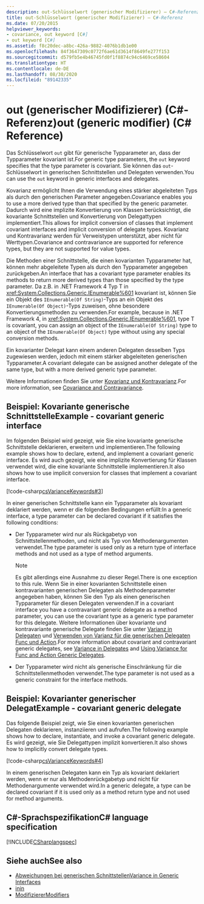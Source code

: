 ```yaml
---
description: out-Schlüsselwort (generischer Modifizierer) – C#-Referenz
title: out-Schlüsselwort (generischer Modifizierer) – C#-Referenz
ms.date: 07/20/2015
helpviewer_keywords:
- covariance, out keyword [C#]
- out keyword [C#]
ms.assetid: f8c20dec-a8bc-426a-9882-4076b1db1e00
ms.openlocfilehash: 84f3647309c0772f6ae61d3614f8649fe277f153
ms.sourcegitcommit: d579fb5e4b46745fd0f1f8874c94c6469ce58604
ms.translationtype: HT
ms.contentlocale: de-DE
ms.lasthandoff: 08/30/2020
ms.locfileid: "89142335"
---
```

# <a name="out-generic-modifier-c-reference"></a><span data-ttu-id="768a0-103">out (generischer Modifizierer) (C#-Referenz)</span><span class="sxs-lookup"><span data-stu-id="768a0-103">out (generic modifier) (C# Reference)</span></span>

<span data-ttu-id="768a0-104">Das Schlüsselwort `out` gibt für generische Typparameter an, dass der Typparameter kovariant ist.</span><span class="sxs-lookup"><span data-stu-id="768a0-104">For generic type parameters, the `out` keyword specifies that the type parameter is covariant.</span></span> <span data-ttu-id="768a0-105">Sie können das `out`-Schlüsselwort in generischen Schnittstellen und Delegaten verwenden.</span><span class="sxs-lookup"><span data-stu-id="768a0-105">You can use the `out` keyword in generic interfaces and delegates.</span></span>

<span data-ttu-id="768a0-106">Kovarianz ermöglicht Ihnen die Verwendung eines stärker abgeleiteten Typs als durch den generischen Parameter angegeben.</span><span class="sxs-lookup"><span data-stu-id="768a0-106">Covariance enables you to use a more derived type than that specified by the generic parameter.</span></span> <span data-ttu-id="768a0-107">Dadurch wird eine implizite Konvertierung von Klassen berücksichtigt, die kovariante Schnittstellen und Konvertierung von Delegattypen implementiert.</span><span class="sxs-lookup"><span data-stu-id="768a0-107">This allows for implicit conversion of classes that implement covariant interfaces and implicit conversion of delegate types.</span></span> <span data-ttu-id="768a0-108">Kovarianz und Kontravarianz werden für Verweistypen unterstützt, aber nicht für Werttypen.</span><span class="sxs-lookup"><span data-stu-id="768a0-108">Covariance and contravariance are supported for reference types, but they are not supported for value types.</span></span>

<span data-ttu-id="768a0-109">Die Methoden einer Schnittstelle, die einen kovarianten Typparameter hat, können mehr abgeleitete Typen als durch den Typparameter angegeben zurückgeben.</span><span class="sxs-lookup"><span data-stu-id="768a0-109">An interface that has a covariant type parameter enables its methods to return more derived types than those specified by the type parameter.</span></span> <span data-ttu-id="768a0-110">Da z.B. in .NET Framework 4 Typ T in <xref:System.Collections.Generic.IEnumerable%601> kovariant ist, können Sie ein Objekt des `IEnumerable(Of String)`-Typs an ein Objekt des `IEnumerable(Of Object)`-Typs zuweisen, ohne besondere Konvertierungsmethoden zu verwenden.</span><span class="sxs-lookup"><span data-stu-id="768a0-110">For example, because in .NET Framework 4, in <xref:System.Collections.Generic.IEnumerable%601>, type T is covariant, you can assign an object of the `IEnumerable(Of String)` type to an object of the `IEnumerable(Of Object)` type without using any special conversion methods.</span></span>

<span data-ttu-id="768a0-111">Ein kovarianter Delegat kann einem anderen Delegaten desselben Typs zugewiesen werden, jedoch mit einem stärker abgeleiteten generischen Typparameter.</span><span class="sxs-lookup"><span data-stu-id="768a0-111">A covariant delegate can be assigned another delegate of the same type, but with a more derived generic type parameter.</span></span>

<span data-ttu-id="768a0-112">Weitere Informationen finden Sie unter [Kovarianz und Kontravarianz](../../programming-guide/concepts/covariance-contravariance/index.md).</span><span class="sxs-lookup"><span data-stu-id="768a0-112">For more information, see [Covariance and Contravariance](../../programming-guide/concepts/covariance-contravariance/index.md).</span></span>

## <a name="example---covariant-generic-interface"></a><span data-ttu-id="768a0-113">Beispiel: Kovariante generische Schnittstelle</span><span class="sxs-lookup"><span data-stu-id="768a0-113">Example - covariant generic interface</span></span>

<span data-ttu-id="768a0-114">Im folgenden Beispiel wird gezeigt, wie Sie eine kovariante generische Schnittstelle deklarieren, erweitern und implementieren.</span><span class="sxs-lookup"><span data-stu-id="768a0-114">The following example shows how to declare, extend, and implement a covariant generic interface.</span></span> <span data-ttu-id="768a0-115">Es wird auch gezeigt, wie eine implizite Konvertierung für Klassen verwendet wird, die eine kovariante Schnittstelle implementieren.</span><span class="sxs-lookup"><span data-stu-id="768a0-115">It also shows how to use implicit conversion for classes that implement a covariant interface.</span></span>

[!code-csharp[csVarianceKeywords#3](~/samples/snippets/csharp/VS_Snippets_VBCSharp/csvariancekeywords/cs/program.cs#3)]

<span data-ttu-id="768a0-116">In einer generischen Schnittstelle kann ein Typparameter als kovariant deklariert werden, wenn er die folgenden Bedingungen erfüllt:</span><span class="sxs-lookup"><span data-stu-id="768a0-116">In a generic interface, a type parameter can be declared covariant if it satisfies the following conditions:</span></span>

- <span data-ttu-id="768a0-117">Der Typparameter wird nur als Rückgabetyp von Schnittstellenmethoden, und nicht als Typ von Methodenargumenten verwendet.</span><span class="sxs-lookup"><span data-stu-id="768a0-117">The type parameter is used only as a return type of interface methods and not used as a type of method arguments.</span></span>

    > [!NOTE]
    > <span data-ttu-id="768a0-118">Es gibt allerdings eine Ausnahme zu dieser Regel.</span><span class="sxs-lookup"><span data-stu-id="768a0-118">There is one exception to this rule.</span></span> <span data-ttu-id="768a0-119">Wenn Sie in einer kovarianten Schnittstelle einen kontravarianten generischen Delegaten als Methodenparameter angegeben haben, können Sie den Typ als einen generischen Typparameter für diesen Delegaten verwenden.</span><span class="sxs-lookup"><span data-stu-id="768a0-119">If in a covariant interface you have a contravariant generic delegate as a method parameter, you can use the covariant type as a generic type parameter for this delegate.</span></span> <span data-ttu-id="768a0-120">Weitere Informationen über kovariante und kontravariante generische Delegate finden Sie unter [Varianz in Delegaten](../../programming-guide/concepts/covariance-contravariance/variance-in-delegates.md) und [Verwenden von Varianz für die generischen Delegaten Func und Action](../../programming-guide/concepts/covariance-contravariance/using-variance-for-func-and-action-generic-delegates.md).</span><span class="sxs-lookup"><span data-stu-id="768a0-120">For more information about covariant and contravariant generic delegates, see [Variance in Delegates](../../programming-guide/concepts/covariance-contravariance/variance-in-delegates.md) and [Using Variance for Func and Action Generic Delegates](../../programming-guide/concepts/covariance-contravariance/using-variance-for-func-and-action-generic-delegates.md).</span></span>

- <span data-ttu-id="768a0-121">Der Typparameter wird nicht als generische Einschränkung für die Schnittstellenmethoden verwendet.</span><span class="sxs-lookup"><span data-stu-id="768a0-121">The type parameter is not used as a generic constraint for the interface methods.</span></span>

## <a name="example---covariant-generic-delegate"></a><span data-ttu-id="768a0-122">Beispiel: Kovarianter generischer Delegat</span><span class="sxs-lookup"><span data-stu-id="768a0-122">Example - covariant generic delegate</span></span>

<span data-ttu-id="768a0-123">Das folgende Beispiel zeigt, wie Sie einen kovarianten generischen Delegaten deklarieren, instanziieren und aufrufen.</span><span class="sxs-lookup"><span data-stu-id="768a0-123">The following example shows how to declare, instantiate, and invoke a covariant generic delegate.</span></span> <span data-ttu-id="768a0-124">Es wird gezeigt, wie Sie Delegattypen implizit konvertieren.</span><span class="sxs-lookup"><span data-stu-id="768a0-124">It also shows how to implicitly convert delegate types.</span></span>

[!code-csharp[csVarianceKeywords#4](~/samples/snippets/csharp/VS_Snippets_VBCSharp/csvariancekeywords/cs/program.cs#4)]

<span data-ttu-id="768a0-125">In einem generischen Delegaten kann ein Typ als kovariant deklariert werden, wenn er nur als Methodenrückgabetyp und nicht für Methodenargumente verwendet wird.</span><span class="sxs-lookup"><span data-stu-id="768a0-125">In a generic delegate, a type can be declared covariant if it is used only as a method return type and not used for method arguments.</span></span>

## <a name="c-language-specification"></a><span data-ttu-id="768a0-126">C#-Sprachspezifikation</span><span class="sxs-lookup"><span data-stu-id="768a0-126">C# language specification</span></span>

[!INCLUDE[CSharplangspec](~/includes/csharplangspec-md.md)]

## <a name="see-also"></a><span data-ttu-id="768a0-127">Siehe auch</span><span class="sxs-lookup"><span data-stu-id="768a0-127">See also</span></span>

- [<span data-ttu-id="768a0-128">Abweichungen bei generischen Schnittstellen</span><span class="sxs-lookup"><span data-stu-id="768a0-128">Variance in Generic Interfaces</span></span>](../../programming-guide/concepts/covariance-contravariance/variance-in-generic-interfaces.md)
- [<span data-ttu-id="768a0-129">in</span><span class="sxs-lookup"><span data-stu-id="768a0-129">in</span></span>](in-generic-modifier.md)
- [<span data-ttu-id="768a0-130">Modifizierer</span><span class="sxs-lookup"><span data-stu-id="768a0-130">Modifiers</span></span>](index.md)
